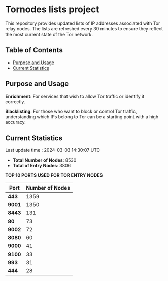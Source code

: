 # Tornodes lists project

This repository provides updated lists of IP addresses associated with Tor relay nodes. The lists are refreshed every 30 minutes to ensure they reflect the most current state of the Tor network.

## Table of Contents

- [Purpose and Usage](#purpose-and-usage)
- [Current Statistics](#current-statistics)


## Purpose and Usage

**Enrichment**: For services that wish to allow Tor traffic or identify it correctly.

**Blacklisting**: For those who want to block or control Tor traffic, understanding which IPs belong to Tor can be a starting point with a high accuracy.

## Current Statistics

Last update time : 2024-03-03 14:30:07 UTC

- **Total Number of Nodes**: 8530
- **Total of Entry Nodes**: 3806

**TOP 10 PORTS USED FOR TOR ENTRY NODES**

| **Port** | **Number of Nodes** |
|------|-----------------|
| **443**   | 1359  |
| **9001**   | 1350  |
| **8443**   | 131  |
| **80**   | 73  |
| **9002**   | 72  |
| **8080**   | 60  |
| **9000**   | 41  |
| **9100**   | 33  |
| **993**   | 31  |
| **444**   | 28  |

